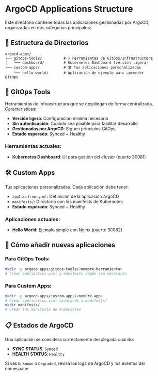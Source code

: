 # ArgoCD Applications Structure

Este directorio contiene todas las aplicaciones gestionadas por ArgoCD, organizadas en dos categorías principales:

## 📁 Estructura de Directorios

```
argocd-apps/
├── gitops-tools/          # 🔧 Herramientas de GitOps/Infrastructure
│   └── dashboard/         # Kubernetes Dashboard (versión ligera)
└── custom-apps/           # 🛠️ Tus aplicaciones personalizadas
    └── hello-world/       # Aplicación de ejemplo para aprender GitOps
```

## 🔧 GitOps Tools

Herramientas de infraestructura que se despliegan de forma centralizada. Características:
- **Versión ligera**: Configuración mínima necesaria
- **Sin autenticación**: Cuando sea posible para facilitar desarrollo
- **Gestionadas por ArgoCD**: Siguen principios GitOps
- **Estado esperado**: Synced + Healthy

### Herramientas actuales:
- **Kubernetes Dashboard**: UI para gestión del cluster (puerto 30081)

## 🛠️ Custom Apps

Tus aplicaciones personalizadas. Cada aplicación debe tener:
- `application.yaml`: Definición de la aplicación ArgoCD
- `manifests/`: Directorio con los manifests de Kubernetes
- **Estado esperado**: Synced + Healthy

### Aplicaciones actuales:
- **Hello World**: Ejemplo simple con Nginx (puerto 30082)

## 🚀 Cómo añadir nuevas aplicaciones

### Para GitOps Tools:
```bash
mkdir -p argocd-apps/gitops-tools/<nombre-herramienta>
# Crear application.yaml y manifests según sea necesario
```

### Para Custom Apps:
```bash
mkdir -p argocd-apps/custom-apps/<nombre-app>
# Crear application.yaml apuntando a manifests/
mkdir manifests/
# Crear tus manifests de Kubernetes
```

## 📋 Estados de ArgoCD

Una aplicación se considera correctamente desplegada cuando:
- **SYNC STATUS**: `Synced`
- **HEALTH STATUS**: `Healthy`

Si ves `Unknown` o `Degraded`, revisa los logs de ArgoCD y los eventos del namespace.